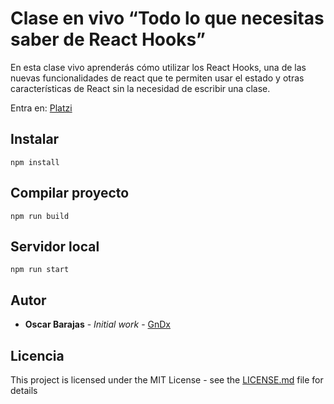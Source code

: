 # Clase en vivo “Todo lo que necesitas saber de React Hooks”

En esta clase vivo aprenderás cómo utilizar los React Hooks, una de las nuevas funcionalidades de react que te permiten usar el estado y otras características de React sin la necesidad de escribir una clase.

Entra en: [Platzi](https://fb.com/platzi)

## Instalar
```
npm install
```

## Compilar proyecto
```
npm run build
```

## Servidor local

```
npm run start
```

## Autor

* **Oscar Barajas** - *Initial work* - [GnDx](https://github.com/gndx)

## Licencia

This project is licensed under the MIT License - see the [LICENSE.md](LICENSE.md) file for details
